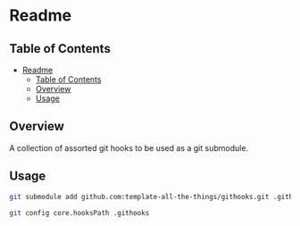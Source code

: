 # Readme

## Table of Contents

<!-- TOC -->

-   [Readme](#readme)
    -   [Table of Contents](#table-of-contents)
    -   [Overview](#overview)
    -   [Usage](#usage)

<!-- /TOC -->

## Overview

A collection of assorted git hooks to be used as a git submodule.

## Usage

```bash
git submodule add github.com:template-all-the-things/githooks.git .githooks

git config core.hooksPath .githooks
```
